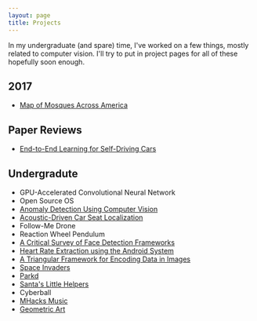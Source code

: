 ```yaml
---
layout: page
title: Projects
---
```


In my undergraduate (and spare) time, I've worked on a few things, mostly related to computer vision. I'll try to put in project pages for all of these hopefully soon enough.

## 2017
* [Map of Mosques Across America](http://mohsaad.com/2017/06/28/Masjid-Map/)

## Paper Reviews
* [End-to-End Learning for Self-Driving Cars](http://mohsaad.com/2017/06/18/End-To-End/)

## Undergradute

* GPU-Accelerated Convolutional Neural Network
* Open Source OS
* [Anomaly Detection Using Computer Vision](http://mohsaad.com/2016/07/02/Anomaly/)
* [Acoustic-Driven Car Seat Localization](http://mohsaad.com/2016/06/20/Acoustic/)
* Follow-Me Drone
* Reaction Wheel Pendulum
* [A Critical Survey of Face Detection Frameworks](http://mohsaad.com/assets/papers/critical-survey-frameworks.pdf)
* [Heart Rate Extraction using the Android System](http://mohsaad.com/assets/papers/ECE420FinalDesignReport.pdf)
* [A Triangular Framework for Encoding Data in Images](http://mohsaad.com/assets/papers/ece-418-final.pdf)
* [Space Invaders](http://mohsaad.com/assets/papers/ECE385FinalReport.pdf)
* [Parkd](http://mohsaad.com/2016/07/15/Parkd/)
* [Santa's Little Helpers](https://devpost.com/software/santas-little-helper)
* Cyberball
* [MHacks Music](https://devpost.com/software/mhacks-music)
* [Geometric Art](http://mohsaad.com/2017/03/13/Geometric-Art/)
